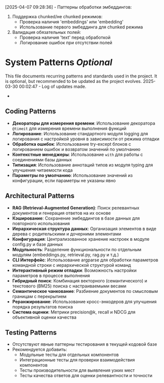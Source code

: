 [2025-04-07 09:28:36] - Паттерны обработки эмбеддингов:
1. Поддержка chunked/не chunked режимов:
   - Проверка наличия 'embeddings' или 'embedding'
   - Использование первого эмбеддинга для chunked режима
2. Валидация обязательных полей:
   - Проверка наличия 'text' перед обработкой
   - Логирование ошибок при отсутствии полей
# System Patterns *Optional*

This file documents recurring patterns and standards used in the project.
It is optional, but recommended to be updated as the project evolves.
2025-03-30 00:02:47 - Log of updates made.

*

## Coding Patterns

* **Декораторы для измерения времени**: Использование декоратора `@timeit` для измерения времени выполнения функций
* **Логирование**: Использование стандартного модуля logging для логирования с настройкой уровня в зависимости от режима отладки
* **Обработка ошибок**: Использование try-except блоков с логированием ошибок и возвратом значений по умолчанию
* **Контекстные менеджеры**: Использование `with` для работы с соединениями базы данных
* **Типизация**: Использование аннотаций типов из модуля typing для улучшения читаемости кода
* **Параметры по умолчанию**: Использование значений из конфигурации, если параметры не указаны явно

## Architectural Patterns

* **RAG (Retrieval-Augmented Generation)**: Поиск релевантных документов и генерация ответов на их основе
* **Кэширование**: Сохранение эмбеддингов в базе данных для повторного использования
* **Иерархическая структура данных**: Организация элементов в виде дерева с родительскими и дочерними элементами
* **Конфигурация**: Централизованное хранение настроек в модуле config.py и базе данных
* **Модульность**: Разделение функциональности по отдельным модулям (embeddings.py, retrieval.py, rag.py и т.д.)
* **CLI Интерфейс**: Использование argparse для обработки параметров командной строки с иерархической структурой команд
* **Интерактивный режим отладки**: Возможность настройки параметров в процессе выполнения
* **Гибридный поиск**: Комбинация векторного (семантического) и текстового (BM25) поиска с настраиваемыми весами
* **Семантическое чанкование**: Разбиение документов по смысловым границам с перекрытием
* **Реранжирование**: Использование кросс-энкодеров для улучшения порядка результатов поиска
* **Система оценки**: Метрики precision@k, recall и NDCG для объективной оценки качества

## Testing Patterns

* Отсутствуют явные паттерны тестирования в текущей кодовой базе
* Рекомендуется добавить:
  * Модульные тесты для отдельных компонентов
  * Интеграционные тесты для проверки взаимодействия компонентов
  * Тесты производительности для выявления узких мест
  * Тесты качества ответов для оценки релевантности и точности